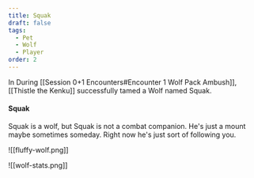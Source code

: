 ```yaml
---
title: Squak
draft: false
tags:
  - Pet
  - Wolf
  - Player
order: 2
---
```


In During [[Session 0+1 Encounters#Encounter 1 Wolf Pack Ambush]], [[Thistle the Kenku]] successfully tamed a Wolf named Squak.

#### Squak

Squak is a wolf, but Squak is not a combat companion. He's just a mount maybe sometimes someday. Right now he's just sort of following you. 

![[fluffy-wolf.png]]

![[wolf-stats.png]]
